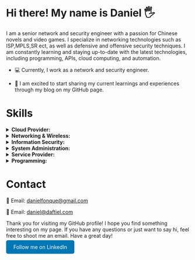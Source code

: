 

<h1><strong>Hi there! My name is Daniel 🖐</strong></h1>

<p>I am a senior network and security engineer with a passion for Chinese novels and video games. I specialize in networking technologies such as ISP,MPLS,SR ect, as well as defensive and offensive security techniques. I am constantly learning and staying up-to-date with the latest technologies, including programming, APIs, cloud computing, and automation.</p>

* 💻 Currently, I work as a network and security engineer.

* 📰 I am excited to start sharing my current learnings and experiences through my blog on my GitHub page.

<h1><strong>Skills</strong></h1> <details> <summary><strong>Cloud Provider:</strong></summary> <ul> <li>Amazon Web Services (AWS): EC2, S3, Lambda, DynamoDB, CloudFormation, CloudTrail, CloudWatch, etc.</li> </ul> </details> <details> <summary><strong>Networking & Wireless:</strong></summary> <ul> <li><details><summary><strong>Cisco Devices:</strong></summary> <ul> <li>Enterprise: Cisco Catalyst Switches, Cisco Nexus Switches, Cisco ISR Routers, etc.</li> <li>Service Provider: Cisco ASR Routers, Cisco CRS Routers, Cisco Nexus Switches, etc.</li> <li>Data Center: Cisco UCS Servers, Cisco Nexus Switches, Cisco MDS Storage Switches, etc.</li> <li>Wireless: Cisco Aironet Access Points, Cisco Wireless LAN Controllers, etc.</li> </ul> </details></li> <li><details><summary><strong>Juniper Devices:</strong></summary> <ul> <li>Enterprise: Juniper EX Series Switches, Juniper QFX Series Switches, Juniper SRX Series Firewalls, etc.</li> <li>Service Provider: Juniper MX Series Routers, Juniper PTX Series Routers, Juniper ACX Series Routers, etc.</li> <li>Data Center: Juniper QFX Series Switches, Juniper EX Series Switches, Juniper SRX Series Firewalls, etc.</li> <li>Wireless: Juniper Mist Access Points, Juniper Mist Cloud Wireless LAN, etc.</li> </ul> </details></li> <li><details><summary><strong>Aruba Devices:</strong></summary> <ul> <li>Access Points: Aruba AP-515, Aruba AP-535, Aruba AP-555, etc.</li> <li>Controllers: Aruba 7200 Series Mobility Controllers, Aruba 7000 Series Cloud Services Controllers, etc.</li> <li>Switches: Aruba 2930M Switch Series, Aruba 3810M Switch Series, Aruba 8400 Switch Series, etc.</li> <li>Wireless: Aruba Instant Access Points, Aruba Mobility Access Switches, etc.</li> </ul> </details></li> <li><details><summary><strong>Layer 2:</strong></summary> <ul> <li>Cisco: Spanning Tree Protocol (STP), Virtual LAN (VLAN), EtherChannel, Link Aggregation Control Protocol (LACP), etc.</li> <li>Juniper: Spanning Tree Protocol (STP), Virtual LAN (VLAN), Link Aggregation Groups (LAG), etc.</li> <li>Aruba: Virtual LAN (VLAN), Link Aggregation Groups (LAG), Spanning Tree Protocol (STP), etc.</li> </ul> </details></li> <li><details><summary><strong>Layer 3:</strong></summary> <ul> <li>Interior Gateway Protocols (IGP): OSPF, EIGRP, IS-IS, EBGP, IBGP</li> <li>IPv4 Addressing: Subnetting, VLSM, CIDR</li> <li>IPv6 Addressing: Address Types, Address Format, Address Allocation</li> </ul> </details></li> </ul> </details> <details> <summary><strong>Information Security:</strong></summary> <ul> <li>Offensive Security: Penetration Testing, Ethical Hacking, Red Teaming, Social Engineering, etc.</li> <li>Defensive Security: Firewalls, Intrusion Detection/Prevention Systems (IDS/IPS), Security Information and Event Management (SIEM) tools, etc.</li> <li>Security Frameworks: NIST Cybersecurity Framework, ISO 27001, CIS Controls, etc.</li> <li>Security Compliance: Payment Card Industry Data Security Standard (PCI DSS), Health Insurance Portability and Accountability Act (HIPAA), General Data Protection Regulation (GDPR), etc.</li> <li>Security Tools: Metasploit Framework, Burp Suite, Nessus, Wireshark, etc.</li> </ul> </details> <details> <summary><strong>System Administration:</strong></summary> <ul> <li>Linux: Ubuntu, CentOS, Red Hat, Debian, etc.</li> <li>Windows Server: Active Directory, DNS, DHCP, Hyper-V, etc.</li> <li>Configuration Management tools: Ansible, Chef, Puppet, etc.</li> <li>Virtualization platforms: VMware, Hyper-V, VirtualBox, etc.</li> </ul> </details> <details> <summary><strong>Service Provider:</strong></summary> <ul> <li>Internet Service Provider (ISP): Fiber Optic, Cable, DSL, MPLS, etc.</li> <li>Web Hosting Provider: Shared Hosting, Dedicated Hosting, Virtual Private Servers (VPS), Cloud Hosting, etc.</li> <li>Domain Name Registrar: Domain Name Registration, Domain Name Transfer, Domain Name Renewal, etc.</li> <li>Segment Routing: Cisco IOS XR, Juniper Junos, etc.</li> <li>Automation: Network Automation, Service Automation, etc.</li> <li>Service Provider Design: IP/MPLS Core, Metro Ethernet, Broadband Access, etc.</li> </ul> </details> <details> <summary><strong>Programming:</strong></summary> <ul> <li>Python </ul> </details>


<h1><strong>Contact</strong></h1>

💌 Email: danielfonque@gmail.com

💌 Email: daniel@daftiel.com


Thank you for visiting my GitHub profile! I hope you find something interesting on my page. If you have any questions or just want to say hi, feel free to shoot me an email. Have a great day!


<a href="https://www.linkedin.com/in/danielfonquetorres-188851a2/" target="_blank" rel="noopener noreferrer" style="background-color: #0077B5; color: white; border: none; padding: 10px 20px; border-radius: 5px; text-decoration: none;">
   Follow me on LinkedIn
</a>

